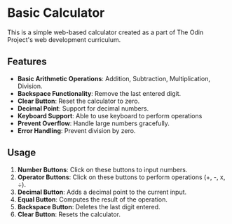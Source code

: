 # Basic Calculator

This is a simple web-based calculator created as a part of The Odin Project's web development curriculum.

## Features

- **Basic Arithmetic Operations**: Addition, Subtraction, Multiplication, Division.
- **Backspace Functionality**: Remove the last entered digit.
- **Clear Button**: Reset the calculator to zero.
- **Decimal Point**: Support for decimal numbers.
- **Keyboard Support**: Able to use keyboard to perform operations
- **Prevent Overflow**: Handle large numbers gracefully.
- **Error Handling**: Prevent division by zero.

## Usage

1. **Number Buttons**: Click on these buttons to input numbers.
2. **Operator Buttons**: Click on these buttons to perform operations (+, -, x, ÷).
3. **Decimal Button**: Adds a decimal point to the current input.
4. **Equal Button**: Computes the result of the operation.
5. **Backspace Button**: Deletes the last digit entered.
6. **Clear Button**: Resets the calculator.
